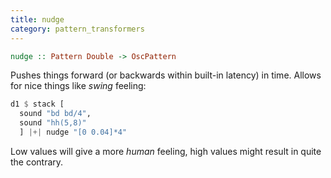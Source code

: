 ```yaml
---
title: nudge
category: pattern_transformers
---
```


```haskell
nudge :: Pattern Double -> OscPattern
```

Pushes things forward (or backwards within built-in latency) in time. Allows for nice things like _swing_ feeling:

```haskell
d1 $ stack [
  sound "bd bd/4",
  sound "hh(5,8)"
  ] |+| nudge "[0 0.04]*4"
```

Low values will give a more _human_ feeling, high values might result in quite the contrary.